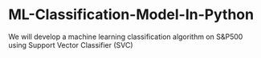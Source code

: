 # ML-Classification-Model-In-Python
We will  develop a machine learning classification algorithm on S&amp;P500 using Support Vector Classifier (SVC)

